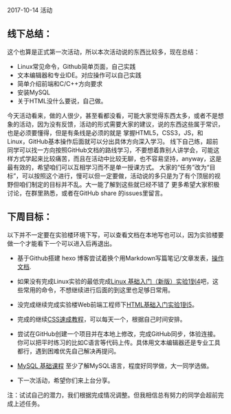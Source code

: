 
2017-10-14 活动

## 线下总结：
这个也算是正式第一次活动，所以本次活动说的东西比较多，现在总结：

- Linux常见命令，Github简单页面，自己实践
- 文本编辑器和专业IDE。对应操作可以自己实践
- 简单介绍前端和C/C++方向要求
- 安装MySQL  
- 关于HTML没什么要说，自己做。

 今天活动看来，做的人很少，甚至看都没看，可能大家觉得东西太多，或者不是想象的活动，因为没有反馈，活动的形式需要大家的建议，说的东西这些属于常识，也是必须要懂得，但是有条线是必须的就是 掌握HTML5，CSS3，JS，和Linux，GitHub基本操作后面就可以分出具体方向深入学习。 线下自己练，超前同学可以找一方向按照GitHub文档的路线学习，不要想着靠别人讲学会，可能这样方式学起来比较痛苦，而且在活动中比较无聊，也不容易坚持，anyway，这是最有效的，希望咱们可以互相学习而不是单一授课方式。 大家的“任务”改为“目标”，可以按照这个进行，慢可以但一定要做，活动说的多只是为了有个顶层的视野但咱们制定的目标并不乱。大一能了解到这些就已经不错了   更多希望大家积极讨论，在群里熟悉，或者在GitHub share 的issues里留言。


## 下周目标：

以下并不一定要在实验楼环境下写，可以查看文档在本地写也可以，因为实验楼要做一个才能看下一个可以进入后再退出。

- 基于Github搭建 hexo 博客尝试着换个用Markdown写篇笔记/文章发表，[操作文档](http://www.jianshu.com/p/956c44c87fb1).

- 如果没有完成Linux实验的最低完成[Linux 基础入门（新版）实验1到4](https://www.shiyanlou.com/courses/1)吧，这些常用的命令，不想继续进行后面的到这里也足够日常用。

- 没完成继续完成实验楼Web前端工程师下[HTML基础入门实验1到5](https://www.shiyanlou.com/courses/19)。

- 完成的继续[CSS速成教程](https://www.shiyanlou.com/courses/53)，可以每天一个，根据自己时间安排。


- 尝试在GitHub创建一个项目并在本地上修改，完成GitHub同步，体验连接。你可以把平时练习的比如C语言等代码上传。具体用文本编辑器还是专业工具都行，遇到困难优先自己解决再提问。


- [MySQL 基础课程](https://www.shiyanlou.com/courses/9) 至少了解MySQL语言，程度好同学做，大一同学选做。

- 下一次活动，希望你们来上台分享。

注：试试自己的潜力，我们根据完成情况调整。但我相信总有努力的同学会超前完成上述任务。

